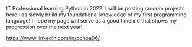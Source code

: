 IT Professional learning Python in 2022. I will be posting random projects here I as slowly build my foundational knowledge of my first programming language! I hope my page will serve as a good timeline that shows my progression over the next year!

https://www.linkedin.com/in/ochoa96/
